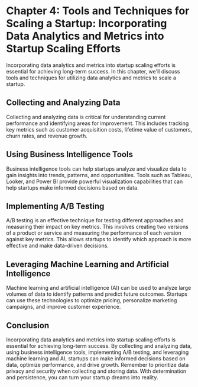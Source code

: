 Chapter 4: Tools and Techniques for Scaling a Startup: Incorporating Data Analytics and Metrics into Startup Scaling Efforts
============================================================================================================================

Incorporating data analytics and metrics into startup scaling efforts is essential for achieving long-term success. In this chapter, we'll discuss tools and techniques for utilizing data analytics and metrics to scale a startup.

Collecting and Analyzing Data
-----------------------------

Collecting and analyzing data is critical for understanding current performance and identifying areas for improvement. This includes tracking key metrics such as customer acquisition costs, lifetime value of customers, churn rates, and revenue growth.

Using Business Intelligence Tools
---------------------------------

Business intelligence tools can help startups analyze and visualize data to gain insights into trends, patterns, and opportunities. Tools such as Tableau, Looker, and Power BI provide powerful visualization capabilities that can help startups make informed decisions based on data.

Implementing A/B Testing
------------------------

A/B testing is an effective technique for testing different approaches and measuring their impact on key metrics. This involves creating two versions of a product or service and measuring the performance of each version against key metrics. This allows startups to identify which approach is more effective and make data-driven decisions.

Leveraging Machine Learning and Artificial Intelligence
-------------------------------------------------------

Machine learning and artificial intelligence (AI) can be used to analyze large volumes of data to identify patterns and predict future outcomes. Startups can use these technologies to optimize pricing, personalize marketing campaigns, and improve customer experience.

Conclusion
----------

Incorporating data analytics and metrics into startup scaling efforts is essential for achieving long-term success. By collecting and analyzing data, using business intelligence tools, implementing A/B testing, and leveraging machine learning and AI, startups can make informed decisions based on data, optimize performance, and drive growth. Remember to prioritize data privacy and security when collecting and storing data. With determination and persistence, you can turn your startup dreams into reality.
